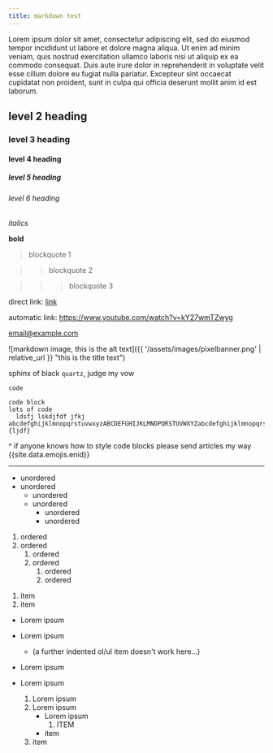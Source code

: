 ```yaml
---
title: markdown test
---
```


Lorem ipsum dolor sit amet, consectetur adipiscing elit, sed do eiusmod tempor incididunt ut labore et dolore magna aliqua. Ut enim ad minim veniam, quis nostrud exercitation ullamco laboris nisi ut aliquip ex ea commodo consequat. Duis aute irure dolor in reprehenderit in voluptate velit esse cillum dolore eu fugiat nulla pariatur. Excepteur sint occaecat cupidatat non proident, sunt in culpa qui officia deserunt mollit anim id est laborum.

## level 2 heading
### level 3 heading
#### level 4 heading
##### level 5 heading
###### level 6 heading

*italics*

**bold**

> blockquote 1

>> blockquote 2

>>> blockquote 3

direct link: [link](https://www.youtube.com/watch?v=kY27wmTZwyg)

automatic link: <https://www.youtube.com/watch?v=kY27wmTZwyg>

<email@example.com>

![markdown image, this is the alt text]({{ '/assets/images/pixelbanner.png' | relative_url }} "this is the title text")

sphinx of black `quartz`, judge my vow

`code`

```
code block
lots of code
  ldsfj lskdjfdf jfkj abcdefghijklmnopqrstuvwxyzABCDEFGHIJKLMNOPQRSTUVWXYZabcdefghijklmnopqrstuvwxyzABCDEFGHIJKLMNOPQRSTUVWXYZ
{ljdf}
```

^ if anyone knows how to style code blocks please send articles my way {{site.data.emojis.enid}}

---

- unordered
- unordered
  - unordered
  - unordered
    - unordered
    - unordered

1. ordered
1. ordered
    1. ordered
    1. ordered
        1. ordered
        1. ordered

<!-- can use comment to separate ordered lists (the small gap is actually a normal list gap)-->

1. item
2. item
  - Lorem ipsum
  - Lorem ipsum
    - (a further indented ol/ul item doesn't work here...)

- Lorem ipsum
- Lorem ipsum
    1. Lorem ipsum
    2. Lorem ipsum
        - Lorem ipsum
            1. ITEM
        - item
    3. item
